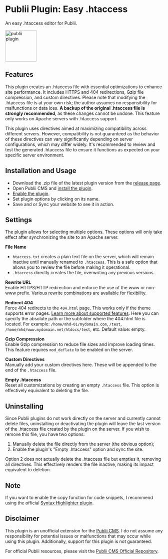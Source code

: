 # Publii Plugin: Easy .htaccess
An easy .htaccess editor for Publii.

<p><img height="100" alt="publii plugin" title="Copy text icons" src="https://raw.githubusercontent.com/gpsblues/Publii-Plugin-Easy-Htaccess/refs/head/main/.assets/thumbnail.svg"></p>

## Features
This plugin creates an .htaccess file with essential optimizations to enhance site performance. It includes HTTPS and 404 redirections, Gzip file compression, and custom directives. Please note that modifying the .htaccess file is at your own risk; the author assumes no responsibility for malfunctions or data loss. **A backup of the original .htaccess file is strongly recommended**, as these changes cannot be undone. This feature only works on Apache servers with .htaccess support.

This plugin uses directives aimed at maximizing compatibility across different servers. However, compatibility is not guaranteed as the behavior of these directives can vary significantly depending on server configurations, which may differ widely. It's recommended to review and test the generated .htaccess file to ensure it functions as expected on your specific server environment.

## Installation and Usage
- Download the .zip file of the latest plugin version from the [release page](https://github.com/gpsblues/Publii-Plugin-Easy-Htaccess/releases/).
- Open Publii CMS and [install the plugin](https://getpublii.com/docs/plugins.html#installingplugins).
- [Enable the plugin](https://getpublii.com/docs/plugins.html#enablingplugins).
- Set plugin options by clicking on its name.
- Save and or Sync your website to see it in action.

## Settings
The plugin allows for selecting multiple options. These options will only take effect after synchronizing the site to an Apache server.

**File Name**  
- `htaccess.txt` creates a plain text file on the server, which will remain inactive until manually renamed to `.htaccess`. This is a safe option that allows you to review the file before making it operational.  
- `.htaccess` directly creates the file, overwriting any previous versions.

**Rewrite URL**  
Enable HTTPS/HTTP redirection and enforce the use of the www or non-www prefix. Various rewrite combinations are available for flexibility.

**Redirect 404**  
Force 404 redirects to the `404.html` page. This works only if the theme supports error pages. [Learn more about supported features](https://getpublii.com/dev/theme-supported-features/). 
Here you can specify the absolute path or the subfolder where the 404.html file is located. For example: `/home/mhd-01/mydomain.com`, `/test`, `/home/mhd/www.mydomain.net/htdocs/test`, etc. Default value: empty.

**Gzip Compression**  
Enable Gzip compression to reduce file sizes and improve loading times. This feature requires `mod_deflate` to be enabled on the server.

**Custom Directives**  
Manually add your custom directives here. These will be appended to the end of the `.htaccess` file.

**Empty .htaccess**  
Reset all customizations by creating an empty `.htaccess` file. This option is effectively equivalent to deleting the file.


## Uninstalling
Since Publii plugins do not work directly on the server and currently cannot delete files, uninstalling or deactivating the plugin will leave the last version of the .htaccess file created by the plugin on the server. If you wish to remove this file, you have two options:  
1. Manually delete the file directly from the server (the obvious option);  
2. Enable the plugin's "Empty .htaccess" option and sync the site.

Option 2 does not actually delete the .htaccess file but empties it, removing all directives. This effectively renders the file inactive, making its impact equivalent to deletion.

## Note
If you want to enable the copy function for code snippets, I recommend using the official [Syntax Highlighter plugin](https://marketplace.getpublii.com/plugins/syntax-highlighter/).

## Disclaimer
This plugin is an unofficial extension for the [Publii CMS](https://getpublii.com/). I do not assume any responsibility for potential issues or malfunctions that may occur while using this plugin. Additionally, support for this plugin is not guaranteed.

For official Publii resources, please visit the [Publii CMS Official Repository](https://marketplace.getpublii.com/plugins/).